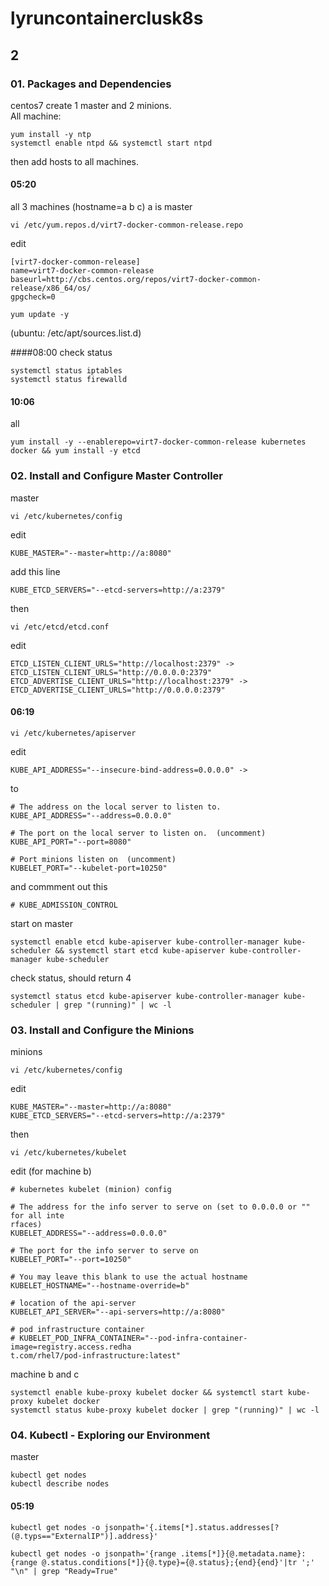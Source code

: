 # lyruncontainerclusk8s
## 2
### 01. Packages and Dependencies
centos7 create 1 master and 2 minions.  
All machine:
```
yum install -y ntp
systemctl enable ntpd && systemctl start ntpd
```

then add hosts to all machines.

#### 05:20
all 3 machines (hostname=a b c) a is master
```
vi /etc/yum.repos.d/virt7-docker-common-release.repo
```
edit
```
[virt7-docker-common-release]
name=virt7-docker-common-release
baseurl=http://cbs.centos.org/repos/virt7-docker-common-release/x86_64/os/
gpgcheck=0
```
```
yum update -y
```
(ubuntu: /etc/apt/sources.list.d)  

####08:00 check status
```
systemctl status iptables
systemctl status firewalld
```

#### 10:06
all
```
yum install -y --enablerepo=virt7-docker-common-release kubernetes docker && yum install -y etcd
```

### 02. Install and Configure Master Controller
master
```
vi /etc/kubernetes/config
```
edit
```
KUBE_MASTER="--master=http://a:8080"
```
add this line
```
KUBE_ETCD_SERVERS="--etcd-servers=http://a:2379"
```
then
```
vi /etc/etcd/etcd.conf
```
edit
```
ETCD_LISTEN_CLIENT_URLS="http://localhost:2379" -> ETCD_LISTEN_CLIENT_URLS="http://0.0.0.0:2379"
ETCD_ADVERTISE_CLIENT_URLS="http://localhost:2379" -> ETCD_ADVERTISE_CLIENT_URLS="http://0.0.0.0:2379"
```

#### 06:19
```
vi /etc/kubernetes/apiserver
```
edit
```
KUBE_API_ADDRESS="--insecure-bind-address=0.0.0.0" -> 
```
to
```
# The address on the local server to listen to.
KUBE_API_ADDRESS="--address=0.0.0.0"

# The port on the local server to listen on.  (uncomment)
KUBE_API_PORT="--port=8080"

# Port minions listen on  (uncomment)
KUBELET_PORT="--kubelet-port=10250"
```
and commment out this
```
# KUBE_ADMISSION_CONTROL
```
start on master
```
systemctl enable etcd kube-apiserver kube-controller-manager kube-scheduler && systemctl start etcd kube-apiserver kube-controller-manager kube-scheduler
```
check status, should return 4
```
systemctl status etcd kube-apiserver kube-controller-manager kube-scheduler | grep "(running)" | wc -l
```

### 03. Install and Configure the Minions
minions
```
vi /etc/kubernetes/config
```

edit
```
KUBE_MASTER="--master=http://a:8080"
KUBE_ETCD_SERVERS="--etcd-servers=http://a:2379"
```

then
```
vi /etc/kubernetes/kubelet
```
edit (for machine b)
```
# kubernetes kubelet (minion) config

# The address for the info server to serve on (set to 0.0.0.0 or "" for all inte
rfaces)
KUBELET_ADDRESS="--address=0.0.0.0"

# The port for the info server to serve on
KUBELET_PORT="--port=10250"

# You may leave this blank to use the actual hostname
KUBELET_HOSTNAME="--hostname-override=b"

# location of the api-server
KUBELET_API_SERVER="--api-servers=http://a:8080"

# pod infrastructure container
# KUBELET_POD_INFRA_CONTAINER="--pod-infra-container-image=registry.access.redha
t.com/rhel7/pod-infrastructure:latest"
```
machine b and c
```
systemctl enable kube-proxy kubelet docker && systemctl start kube-proxy kubelet docker
systemctl status kube-proxy kubelet docker | grep "(running)" | wc -l
```

### 04. Kubectl - Exploring our Environment
master
```
kubectl get nodes
kubectl describe nodes
```
#### 05:19
```
kubectl get nodes -o jsonpath='{.items[*].status.addresses[?(@.typs=="ExternalIP")].address}'
```
```
kubectl get nodes -o jsonpath='{range .items[*]}{@.metadata.name}:{range @.status.conditions[*]}{@.type}={@.status};{end}{end}'|tr ';' "\n" | grep "Ready=True"
```
